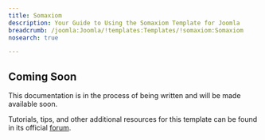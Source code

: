 ```yaml
---
title: Somaxiom
description: Your Guide to Using the Somaxiom Template for Joomla
breadcrumb: /joomla:Joomla/!templates:Templates/!somaxiom:Somaxiom
nosearch: true

---
```


Coming Soon
-----

This documentation is in the process of being written and will be made available soon. 

Tutorials, tips, and other additional resources for this template can be found in its official [forum][forum].

[forum]: http://www.rockettheme.com/forum/joomla-template-somaxiom/